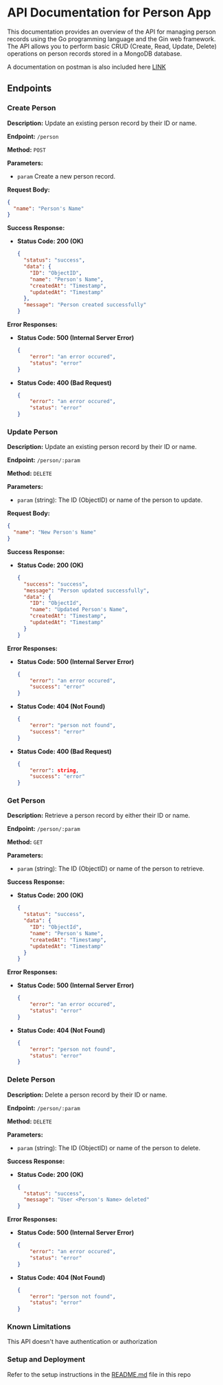 # API Documentation for Person App

This documentation provides an overview of the API for managing person records using the Go programming language and the Gin web framework. The API allows you to perform basic CRUD (Create, Read, Update, Delete) operations on person records stored in a MongoDB database.

A documentation on postman is also included here [LINK](https://documenter.getpostman.com/view/13294932/2s9YC5xs8U) 

## Endpoints


### Create Person
**Description:** Update an existing person record by their ID or name.

**Endpoint:** `/person`

**Method:** `POST`

**Parameters:**
- `param` Create a new person record.

**Request Body:**
  ```json
  {
    "name": "Person's Name"
  }
  ```
**Success Response:**
  - **Status Code: 200 (OK)**
    ```json
    {
      "status": "success",
      "data": {
        "ID": "ObjectID",
        "name": "Person's Name",
        "createdAt": "Timestamp",
        "updatedAt": "Timestamp"
      },
      "message": "Person created successfully"
    }
    ```
**Error Responses:**
  - **Status Code: 500 (Internal Server Error)**
    ```json
    {
        "error": "an error occured",
        "status": "error"
    }
    ```
  - **Status Code: 400 (Bad Request)**
    ```json
    {
        "error": "an error occured",
        "status": "error"
    }
    ```

    

### Update Person
**Description:** Update an existing person record by their ID or name.

**Endpoint:** `/person/:param`

**Method:** `DELETE`

**Parameters:**
- `param` (string): The ID (ObjectID) or name of the person to update.

**Request Body:**
  ```json
  {
    "name": "New Person's Name"
  }
  ```
**Success Response:**
  - **Status Code: 200 (OK)**
    ```json
    {
      "success": "success",
      "message": "Person updated successfully",
      "data": {
        "ID": "ObjectId",
        "name": "Updated Person's Name",
        "createdAt": "Timestamp",
        "updatedAt": "Timestamp"
      }
    }
    ```
**Error Responses:**
  - **Status Code: 500 (Internal Server Error)**
    ```json
    {
        "error": "an error occured",
        "success": "error"
    }
    ```
  - **Status Code: 404 (Not Found)**
    ```json
    {
        "error": "person not found",
        "success": "error"
    }
    ```
  - **Status Code: 400 (Bad Request)**
    ```json
    {
        "error": string,
        "success": "error"
    }
    ```


### Get Person
**Description:** Retrieve a person record by either their ID or name.

**Endpoint:** `/person/:param`

**Method:** `GET`

**Parameters:**
- `param` (string): The ID (ObjectID) or name of the person to retrieve.

**Success Response:**
  - **Status Code: 200 (OK)**
    ```json
    {
      "status": "success",
      "data": {
        "ID": "ObjectId",
        "name": "Person's Name",
        "createdAt": "Timestamp",
        "updatedAt": "Timestamp"
      }
    }
    ```
**Error Responses:**
  - **Status Code: 500 (Internal Server Error)**
    ```json
    {
        "error": "an error occured",
        "status": "error"
    }
    ```
  - **Status Code: 404 (Not Found)**
    ```json
    {
        "error": "person not found",
        "status": "error"
    }
    ```



### Delete Person
**Description:** Delete a person record by their ID or name.

**Endpoint:** `/person/:param`

**Method:** `DELETE`

**Parameters:**
- `param` (string): The ID (ObjectID) or name of the person to delete.

**Success Response:**
  - **Status Code: 200 (OK)**
    ```json
    {
      "status": "success",
      "message": "User <Person's Name> deleted"
    }
    ```
**Error Responses:**
  - **Status Code: 500 (Internal Server Error)**
    ```json
    {
        "error": "an error occured",
        "status": "error"
    }
    ```
  - **Status Code: 404 (Not Found)**
    ```json
    {
        "error": "person not found",
        "status": "error"
    }
    ```

### Known Limitations
This API doesn't have authentication or authorization

### Setup and Deployment
Refer to the setup instructions in the [README.md](https://github.com/Hussein-miracle/hng-go-task-2/edit/master/README.md) file in this repo
